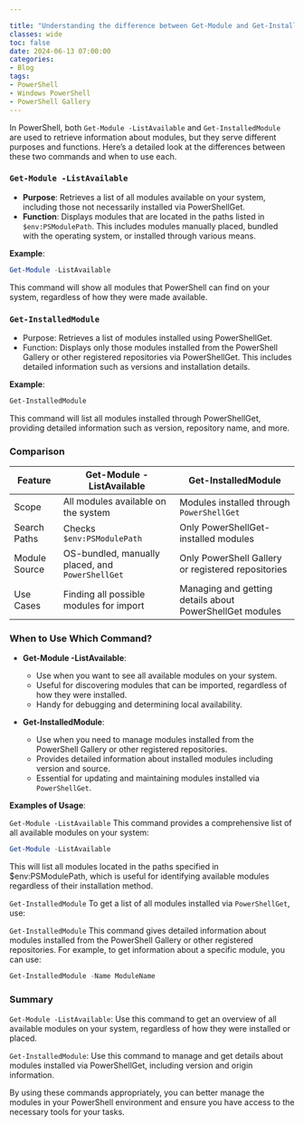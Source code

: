 ```yaml
---

title: "Understanding the difference between Get-Module and Get-InstalledModule in PowerShell"
classes: wide
toc: false
date: 2024-06-13 07:00:00
categories:
- Blog
tags:
- PowerShell
- Windows PowerShell
- PowerShell Gallery
---
```

In PowerShell, both `Get-Module -ListAvailable` and `Get-InstalledModule` are used to retrieve information about modules, but they serve different purposes and functions. Here’s a detailed look at the differences between these two commands and when to use each.

### `Get-Module -ListAvailable`

- **Purpose**: Retrieves a list of all modules available on your system, including those not necessarily installed via PowerShellGet.
- **Function**: Displays modules that are located in the paths listed in `$env:PSModulePath`. This includes modules manually placed, bundled with the operating system, or installed through various means.

**Example**:

```powershell
Get-Module -ListAvailable
```
This command will show all modules that PowerShell can find on your system, regardless of how they were made available.

### `Get-InstalledModule`
- Purpose: Retrieves a list of modules installed using PowerShellGet.
- Function: Displays only those modules installed from the PowerShell Gallery or other registered repositories via PowerShellGet. This includes detailed information such as versions and installation details.

**Example**:

```powershell
Get-InstalledModule
```
This command will list all modules installed through PowerShellGet, providing detailed information such as version, repository name, and more.

### Comparison

| Feature | Get-Module -ListAvailable | Get-InstalledModule |
|----------|----------|----------|
| Scope    | All modules available on the system   | Modules installed through ````PowerShellGet```` |
| Search Paths    | Checks ```$env:PSModulePath```   | Only PowerShellGet-installed modules |
| Module Source    | OS-bundled, manually placed, and ````PowerShellGet````   | Only PowerShell Gallery or registered repositories |
| Use Cases | Finding all possible modules for import | Managing and getting details about PowerShellGet modules | 


### When to Use Which Command?

 - **Get-Module -ListAvailable**:
     * Use when you want to see all available modules on your system.
     * Useful for discovering modules that can be imported, regardless of how they were installed.
     * Handy for debugging and determining local availability.

- **Get-InstalledModule**:
    * Use when you need to manage modules installed from the PowerShell Gallery or other registered repositories.
    * Provides detailed information about installed modules including version and source.
    * Essential for updating and maintaining modules installed via ````PowerShellGet````.

**Examples of Usage**:


````Get-Module -ListAvailable````
This command provides a comprehensive list of all available modules on your system:

```powershell
Get-Module -ListAvailable
```
This will list all modules located in the paths specified in $env:PSModulePath, which is useful for identifying available modules regardless of their installation method.

```Get-InstalledModule```
To get a list of all modules installed via ```PowerShellGet```, use:

````Get-InstalledModule````
This command gives detailed information about modules installed from the PowerShell Gallery or other registered repositories. For example, to get information about a specific module, you can use:

```powershell
Get-InstalledModule -Name ModuleName
```

### Summary
```Get-Module -ListAvailable```: Use this command to get an overview of all available modules on your system, regardless of how they were installed or placed.

```Get-InstalledModule```: Use this command to manage and get details about modules installed via PowerShellGet, including version and origin information.

By using these commands appropriately, you can better manage the modules in your PowerShell environment and ensure you have access to the necessary tools for your tasks.
